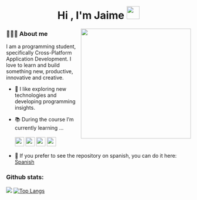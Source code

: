 <h1 align="center">Hi , I'm Jaime <img src="https://media.giphy.com/media/hvRJCLFzcasrR4ia7z/giphy.gif" width="35"></h1>

<img align="right" width=300px src="https://i.giphy.com/media/v1.Y2lkPTc5MGI3NjExcDJsaTlwMHV2ZGI2NnlsaDA1aXJsN3VlYmIxbmR3OTlyOXo2Znp1ZyZlcD12MV9pbnRlcm5hbF9naWZfYnlfaWQmY3Q9cw/FLh0clsMqjbLB9jISi/giphy.gif" />

 <h3> 👨🏻‍💻 About me</h3>

I am a programming student, specifically Cross-Platform Application Development. I love to learn and build something new, productive, innovative and creative.

- 🤔 I like exploring new technologies and developing programming insights.

- 📚 During the course I’m currently learning ... <br></br>
  <img src="https://img.shields.io/badge/java-%23ED8B00.svg?style=for-the-badge&logo=openjdk&logoColor=white" height="25"/>
    <img src="https://img.shields.io/badge/python-3670A0?style=for-the-badge&logo=python&logoColor=ffdd54" height="25"/>
      <img src="https://img.shields.io/badge/html5-%23E34F26.svg?style=for-the-badge&logo=html5&logoColor=white" height="25"/>
        <img src="https://img.shields.io/badge/css3-%231572B6.svg?style=for-the-badge&logo=css3&logoColor=white" height="25"/>
        
- 🎏 If you prefer to see the repository on spanish, you can do it here: <a href="https://github.com/JaimeBonBol/JaimeBonBol/blob/main/READMESPANISH.md">Spanish</a>

<h3>Github stats:</h3> 

[![](https://github-readme-stats.vercel.app/api?username=JaimeBonBol&show_icons=true&theme=tokyonight&hide_border=true&locale=en)](https://github.com/JaimeBonBol)
[![Top Langs](https://github-readme-stats.vercel.app/api/top-langs/?username=JaimeBonBol&layout=compact&theme=merko)](https://github.com/anuraghazra/github-readme-stats)
